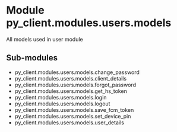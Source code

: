 Module py_client.modules.users.models
=====================================
All models used in user module

Sub-modules
-----------
* py_client.modules.users.models.change_password
* py_client.modules.users.models.client_details
* py_client.modules.users.models.forgot_password
* py_client.modules.users.models.get_hs_token
* py_client.modules.users.models.login
* py_client.modules.users.models.logout
* py_client.modules.users.models.save_fcm_token
* py_client.modules.users.models.set_device_pin
* py_client.modules.users.models.user_details